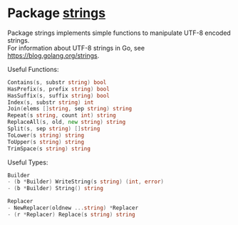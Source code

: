 # Package [strings ](https://pkg.go.dev/strings)
Package strings implements simple functions to manipulate UTF-8 encoded strings.  
For information about UTF-8 strings in Go, see <https://blog.golang.org/strings>.  

Useful Functions:  
```go
Contains(s, substr string) bool
HasPrefix(s, prefix string) bool
HasSuffix(s, suffix string) bool
Index(s, substr string) int
Join(elems []string, sep string) string
Repeat(s string, count int) string
ReplaceAll(s, old, new string) string
Split(s, sep string) []string
ToLower(s string) string
ToUpper(s string) string
TrimSpace(s string) string
```

Useful Types:  
```go
Builder
- (b *Builder) WriteString(s string) (int, error)
- (b *Builder) String() string

Replacer
- NewReplacer(oldnew ...string) *Replacer
- (r *Replacer) Replace(s string) string
```